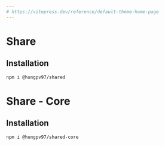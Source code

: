 ```yaml
---
# https://vitepress.dev/reference/default-theme-home-page
---
```


# Share

## Installation

```bash
npm i @hungpv97/shared
```

# Share - Core

## Installation

```bash
npm i @hungpv97/shared-core
```
